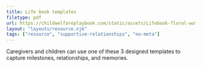 ```yaml
---
title: Life book templates
filetype: pdf
url: https://childwelfareplaybook.com/static/assets/Lifebook-floral-water-color.pdf
layout: "layouts/resource.njk"
tags: ["resource", "supportive-relationships", "no-meta"]
---
```


Caregivers and children can use one of these 3 designed templates to capture milestones, relationships, and memories.